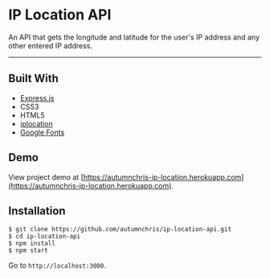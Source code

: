 # IP Location API

An API that gets the longitude and latitude for the user's IP address and any other entered IP address.

---

## Built With
* [Express.js](https://expressjs.com)
* CSS3
* HTML5
* [iplocation](https://github.com/roryrjb/iplocation)
* [Google Fonts](https://fonts.google.com)

## Demo

View project demo at [https://autumnchris-ip-location.herokuapp.com](https://autumnchris-ip-location.herokuapp.com).

## Installation

```
$ git clone https://github.com/autumnchris/ip-location-api.git
$ cd ip-location-api
$ npm install
$ npm start
```

Go to `http://localhost:3000`.
